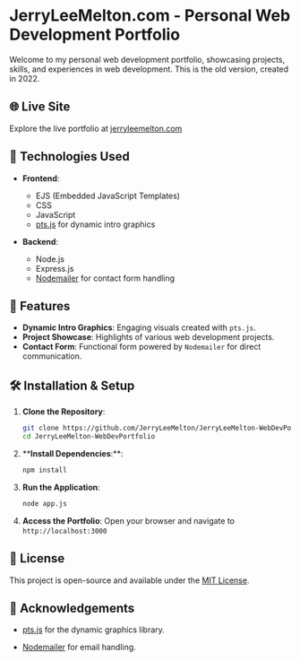 
# JerryLeeMelton.com - Personal Web Development Portfolio

Welcome to my personal web development portfolio, showcasing projects, skills, and experiences in web development.  This is the old version, created in 2022.

## 🌐 Live Site

Explore the live portfolio at [jerryleemelton.com](https://jerryleemelton.com)

## 🧰 Technologies Used

- **Frontend**:
  - EJS (Embedded JavaScript Templates)
  - CSS
  - JavaScript
  - [pts.js](https://ptsjs.org/) for dynamic intro graphics

- **Backend**:
  - Node.js
  - Express.js
  - [Nodemailer](https://nodemailer.com/) for contact form handling

## 🚀 Features

- **Dynamic Intro Graphics**: Engaging visuals created with `pts.js`.
- **Project Showcase**: Highlights of various web development projects.
- **Contact Form**: Functional form powered by `Nodemailer` for direct communication.

## 🛠️ Installation & Setup

1. **Clone the Repository**:
   ```bash
   git clone https://github.com/JerryLeeMelton/JerryLeeMelton-WebDevPortfolio.git
   cd JerryLeeMelton-WebDevPortfolio
2. ****Install Dependencies**:**:
   ```bash
   npm install
3. **Run the Application**:
   ```bash
   node app.js
4. **Access the Portfolio**:
   Open your browser and navigate to `http://localhost:3000`
## 📄 License
This project is open-source and available under the [MIT License](LICENSE).
## 🙌 Acknowledgements

-   [pts.js](https://ptsjs.org/) for the dynamic graphics library.
    
-   [Nodemailer](https://nodemailer.com/) for email handling.
